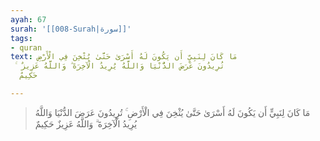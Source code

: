 ```yaml
---
ayah: 67
surah: '[[008-Surah|سورة]]'
tags:
- quran
text: مَا كَانَ لِنَبِيٍّ أَن يَكُونَ لَهُ أَسْرَىٰ حَتَّىٰ يُثْخِنَ فِي الْأَرْضِ
  ۚ تُرِيدُونَ عَرَضَ الدُّنْيَا وَاللَّهُ يُرِيدُ الْآخِرَةَ ۗ وَاللَّهُ عَزِيزٌ
  حَكِيمٌ

---
```

> مَا كَانَ لِنَبِيٍّ أَن يَكُونَ لَهُ أَسْرَىٰ حَتَّىٰ يُثْخِنَ فِي الْأَرْضِ ۚ تُرِيدُونَ عَرَضَ الدُّنْيَا وَاللَّهُ يُرِيدُ الْآخِرَةَ ۗ وَاللَّهُ عَزِيزٌ حَكِيمٌ
